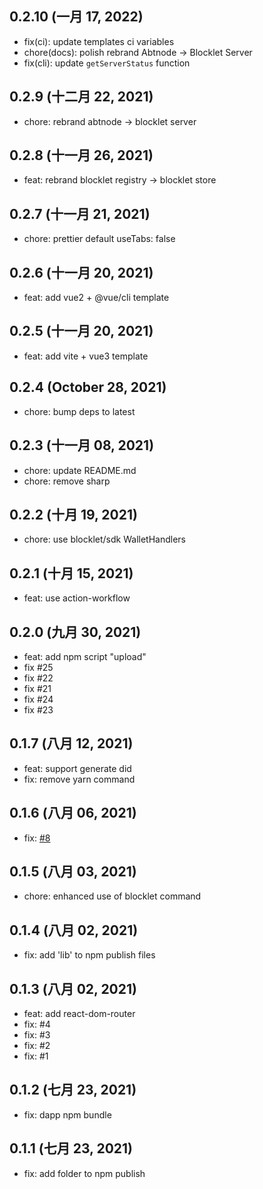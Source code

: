## 0.2.10 (一月 17, 2022)

- fix(ci): update templates ci variables
- chore(docs): polish rebrand Abtnode -> Blocklet Server
- fix(cli): update `getServerStatus` function

## 0.2.9 (十二月 22, 2021)

- chore: rebrand abtnode -> blocklet server

## 0.2.8 (十一月 26, 2021)

- feat: rebrand blocklet registry -> blocklet store

## 0.2.7 (十一月 21, 2021)

- chore: prettier default useTabs: false

## 0.2.6 (十一月 20, 2021)

- feat: add vue2 + @vue/cli template

## 0.2.5 (十一月 20, 2021)

- feat: add vite + vue3 template

## 0.2.4 (October 28, 2021)

- chore: bump deps to latest

## 0.2.3 (十一月 08, 2021)

- chore: update README.md
- chore: remove sharp

## 0.2.2 (十月 19, 2021)

- chore: use blocklet/sdk WalletHandlers

## 0.2.1 (十月 15, 2021)

- feat: use action-workflow

## 0.2.0 (九月 30, 2021)

- feat: add npm script "upload"
- fix #25
- fix #22
- fix #21
- fix #24
- fix #23

## 0.1.7 (八月 12, 2021)

- feat: support generate did
- fix: remove yarn command

## 0.1.6 (八月 06, 2021)

- fix: [#8](https://github.com/blocklet/create-blocklet/issues/8)

## 0.1.5 (八月 03, 2021)

- chore: enhanced use of blocklet command

## 0.1.4 (八月 02, 2021)

- fix: add 'lib' to npm publish files

## 0.1.3 (八月 02, 2021)

- feat: add react-dom-router
- fix: #4
- fix: #3
- fix: #2
- fix: #1

## 0.1.2 (七月 23, 2021)

- fix: dapp npm bundle

## 0.1.1 (七月 23, 2021)

- fix: add folder to npm publish
